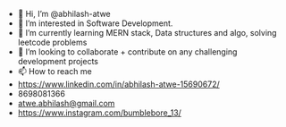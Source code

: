 - 👋 Hi, I’m @abhilash-atwe
- 👀 I’m interested in Software Development.
- 🌱 I’m currently learning MERN stack, Data structures and algo, solving leetcode problems
- 💞️ I’m looking to collaborate + contribute on any challenging development projects
- 📫 How to reach me 
-   https://www.linkedin.com/in/abhilash-atwe-15690672/
-   8698081366
-   atwe.abhilash@gmail.com
-   https://www.instagram.com/bumblebore_13/

<!---
abhilash-atwe/abhilash-atwe is a ✨ special ✨ repository because its `README.md` (this file) appears on your GitHub profile.
You can click the Preview link to take a look at your changes.
--->
